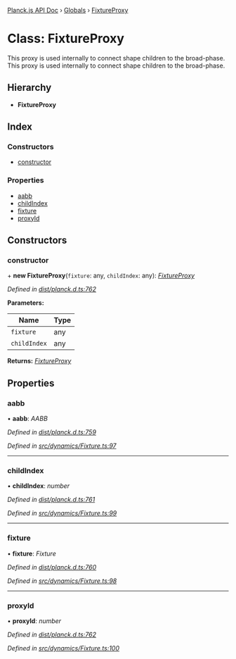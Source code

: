[Planck.js API Doc](../README.md) › [Globals](../globals.md) › [FixtureProxy](fixtureproxy.md)

# Class: FixtureProxy

This proxy is used internally to connect shape children to the broad-phase.
This proxy is used internally to connect shape children to the broad-phase.

## Hierarchy

* **FixtureProxy**

## Index

### Constructors

* [constructor](fixtureproxy.md#constructor)

### Properties

* [aabb](fixtureproxy.md#aabb)
* [childIndex](fixtureproxy.md#childindex)
* [fixture](fixtureproxy.md#fixture)
* [proxyId](fixtureproxy.md#proxyid)

## Constructors

###  constructor

\+ **new FixtureProxy**(`fixture`: any, `childIndex`: any): *[FixtureProxy](fixtureproxy.md)*

*Defined in [dist/planck.d.ts:762](https://github.com/shakiba/planck.js/blob/7e469c4/dist/planck.d.ts#L762)*

**Parameters:**

Name | Type |
------ | ------ |
`fixture` | any |
`childIndex` | any |

**Returns:** *[FixtureProxy](fixtureproxy.md)*

## Properties

###  aabb

• **aabb**: *AABB*

*Defined in [dist/planck.d.ts:759](https://github.com/shakiba/planck.js/blob/7e469c4/dist/planck.d.ts#L759)*

*Defined in [src/dynamics/Fixture.ts:97](https://github.com/shakiba/planck.js/blob/7e469c4/src/dynamics/Fixture.ts#L97)*

___

###  childIndex

• **childIndex**: *number*

*Defined in [dist/planck.d.ts:761](https://github.com/shakiba/planck.js/blob/7e469c4/dist/planck.d.ts#L761)*

*Defined in [src/dynamics/Fixture.ts:99](https://github.com/shakiba/planck.js/blob/7e469c4/src/dynamics/Fixture.ts#L99)*

___

###  fixture

• **fixture**: *Fixture*

*Defined in [dist/planck.d.ts:760](https://github.com/shakiba/planck.js/blob/7e469c4/dist/planck.d.ts#L760)*

*Defined in [src/dynamics/Fixture.ts:98](https://github.com/shakiba/planck.js/blob/7e469c4/src/dynamics/Fixture.ts#L98)*

___

###  proxyId

• **proxyId**: *number*

*Defined in [dist/planck.d.ts:762](https://github.com/shakiba/planck.js/blob/7e469c4/dist/planck.d.ts#L762)*

*Defined in [src/dynamics/Fixture.ts:100](https://github.com/shakiba/planck.js/blob/7e469c4/src/dynamics/Fixture.ts#L100)*
